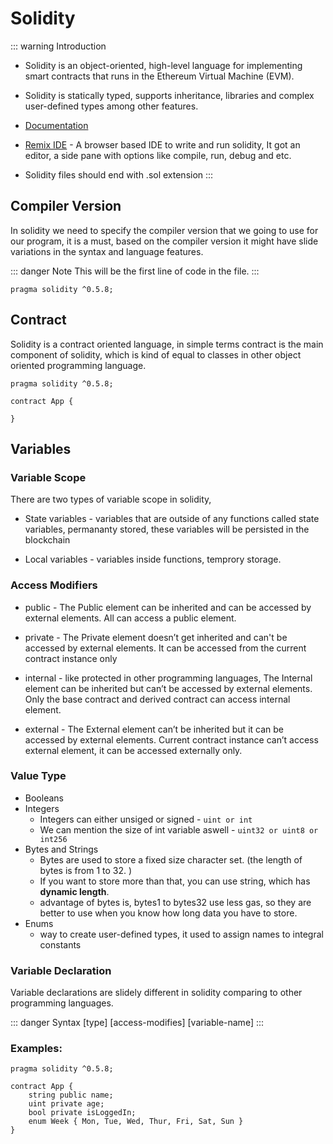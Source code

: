 # Solidity

::: warning Introduction
- Solidity is an object-oriented, high-level language for implementing smart contracts that runs in the Ethereum Virtual Machine (EVM).

- Solidity is statically typed, supports inheritance, libraries and complex user-defined types among other features.

- [Documentation](https://solidity.readthedocs.io/en/v0.5.3/)

- [Remix IDE](https://remix.ethereum.org/) - A browser based IDE to write and run solidity, It got an editor, a side pane with options like compile, run, debug and etc.

- Solidity files should end with .sol extension
:::

## Compiler Version

In solidity we need to specify the compiler version that we going to use for our program, it is a must, based on the compiler version it might have slide variations in the syntax and language features. 

::: danger Note
This will be the first line of code in the file.
:::

```
pragma solidity ^0.5.8;
```

## Contract

Solidity is a contract oriented language, in simple terms contract is the main component of solidity, which is kind of equal to classes in other object oriented programming language.

```
pragma solidity ^0.5.8;

contract App {
    
}
```


## Variables

### Variable Scope
There are two types of variable scope in solidity,

- State variables - variables that are outside of any functions called state variables, permananty stored, these variables will be persisted in the blockchain
   
- Local variables - variables inside functions, temprory storage.


### Access Modifiers

- public - The Public element can be inherited and can be accessed by external elements. All can access a public element.

- private - The Private element doesn’t get inherited and can't be accessed by external elements. It can be accessed from the current contract instance only

- internal - like protected in other programming languages, The Internal element can be inherited but can’t be accessed by external elements. Only the base contract and derived contract can access internal element.

- external - The External element can’t be inherited but it can be accessed by external elements. Current contract instance can’t access external element, it can be accessed externally only.

### Value Type
- Booleans
- Integers
  - Integers can either unsiged or signed - `uint or int`
  - We can mention the size of int variable aswell - `uint32 or uint8 or int256`
- Bytes and Strings
  - Bytes are used to store a fixed size character set. (the length of bytes is from 1 to 32. )
  - If you want to store more than that, you can use string, which has **dynamic length**.
  - advantage of bytes is, bytes1 to bytes32 use less gas, so they are better to use when you know how long data you have to store.
- Enums
  - way to create user-defined types, it used to assign names to integral constants

### Variable Declaration

Variable declarations are slidely different in solidity comparing to other programming languages.

::: danger Syntax
[type] [access-modifies] [variable-name]
:::

### Examples:

```
pragma solidity ^0.5.8;

contract App {
    string public name;
    uint private age;
    bool private isLoggedIn;
    enum Week { Mon, Tue, Wed, Thur, Fri, Sat, Sun }    
}
```

